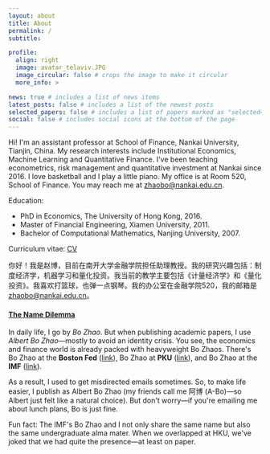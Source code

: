 ```yaml
---
layout: about
title: About
permalink: /
subtitle:

profile:
  align: right
  image: avatar_telaviv.JPG
  image_circular: false # crops the image to make it circular
  more_info: >

news: true # includes a list of news items
latest_posts: false # includes a list of the newest posts
selected_papers: false # includes a list of papers marked as "selected={true}"
social: false # includes social icons at the bottom of the page
---
```


Hi! I'm an assistant professor at School of Finance, Nankai University, Tianjin, China. My research interests include Institutional Economics, Machine Learning and Quantitative Finance. I've been teaching econometrics, risk management and quantitative investment at Nankai since 2016. I love basketball and I play a little piano. My office is at Room 520, School of Finance. You may reach me at <zhaobo@nankai.edu.cn>.

Education:
- PhD in Economics, The University of Hong Kong, 2016.
- Master of Financial Engineering, Xiamen University, 2011.
- Bachelor of Computational Mathematics, Nanjing University, 2007.

Curriculum vitae: [CV](/assets/pdf/CV.pdf)

你好！我是赵博，目前在南开大学金融学院担任助理教授。我的研究兴趣包括：制度经济学，机器学习和量化投资。我当前的教学主要包括《计量经济学》和《量化投资》。我喜欢打篮球，也弹一点钢琴。我的办公室在金融学院520，我的邮箱是<zhaobo@nankai.edu.cn>。

#### <u>The Name Dilemma</u>

In daily life, I go by _Bo Zhao_. But when publishing academic papers, I use _Albert Bo Zhao_&mdash;mostly to avoid an identity crisis. You see, the economics and finance world is already packed with heavyweight Bo Zhaos. There's Bo Zhao at the **Boston Fed** ([link](https://www.bostonfed.org/people/bank/bo-zhao.aspx)), Bo Zhao at **PKU** ([link](https://en.nsd.pku.edu.cn/faculty/fulltime/z/239574.htm)), and Bo Zhao at the **IMF** ([link](https://development.asia/expert/bo-zhao)). 

As a result, I used to get misdirected emails sometimes. So, to make life easier, I publish as Albert Bo Zhao (my friends call me 阿博 (A-Bo)&mdash;so Albert just felt like a natural choice). But don't worry&mdash;if you're emailing me about lunch plans, Bo is just fine.

Fun fact: The IMF's Bo Zhao and I not only share the same name but also the same undergraduate alma mater. When we overlapped at HKU, we've joked that we had quite the presence&mdash;at least on paper.
